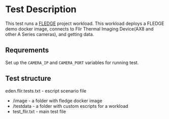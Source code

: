 # Test Description

This test runs a [FLEDGE](https://www.lfedge.org/projects/fledge/) project workload. 
This workload deploys a FLEDGE demo docker image, connects to Flir Thermal Imaging Device(AX8 and other A Series cameras), and getting data. 

## Requrements 

Set up the `CAMERA_IP` and `CAMERA_PORT` variables for running test.

## Test structure

eden.flir.tests.txt - escript scenario file

* /image - a folder with fledge docker image 
* /testdata - a folder with custom escripts for a workload
* test_flir.txt - main test file